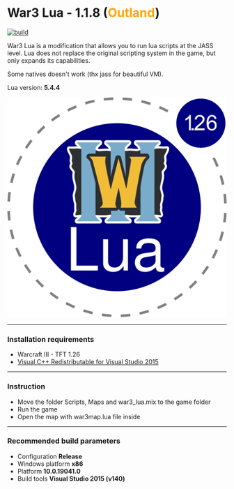 # War3 Lua - 1.1.8 (<span style="color:orange">Outland</span>)

[![build](https://github.com/Ev3nt/war3_lua/actions/workflows/build.yml/badge.svg)](https://github.com/Ev3nt/war3_lua/actions/workflows/build.yml)

War3 Lua is a modification that allows you to run lua scripts at the JASS level. Lua does not replace the original scripting system in the game, but only expands its capabilities.

Some natives doesn't work (thx jass for beautiful VM).

Lua version: **5.4.4**

![](https://github.com/Ev3nt/war3_lua/blob/master/war3_lua.png)

---
### Installation requirements
* Warcraft III - TFT 1.26 
* [Visual C++ Redistributable for Visual Studio 2015](https://www.microsoft.com/en-US/download/details.aspx?id=48145)

---
### Instruction
* Move the folder Scripts, Maps and war3_lua.mix to the game folder
* Run the game
* Open the map with war3map.lua file inside

---
### Recommended build parameters
* Configuration **Release**
* Windows platform **x86**
* Platform **10.0.19041.0**
* Build tools **Visual Studio 2015 (v140)**
